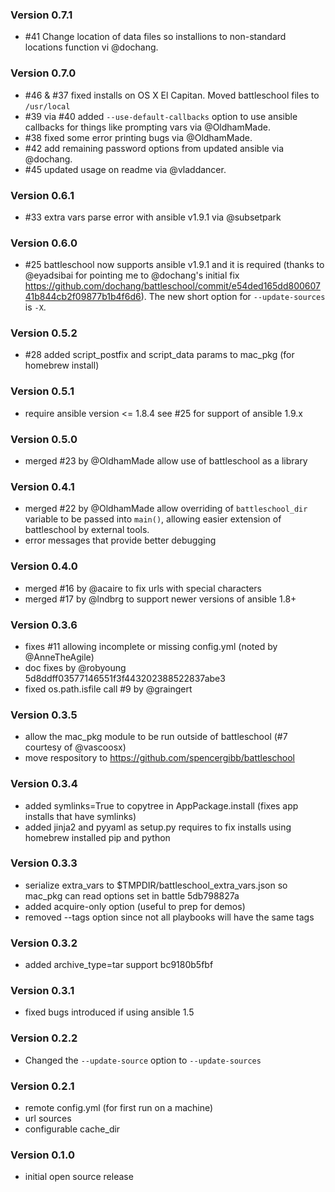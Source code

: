 ### Version 0.7.1

- #41 Change location of data files so installions to non-standard locations function vi @dochang.

### Version 0.7.0

- #46 & #37 fixed installs on OS X El Capitan. Moved battleschool files to `/usr/local`
- #39 via #40 added `--use-default-callbacks` option to use ansible callbacks for things like prompting vars via @OldhamMade.
- #38 fixed some error printing bugs via @OldhamMade.
- #42 add remaining password options from updated ansible via @dochang.
- #45 updated usage on readme via @vladdancer.

### Version 0.6.1

- #33 extra vars parse error with ansible v1.9.1 via @subsetpark

### Version 0.6.0

- #25 battleschool now supports ansible v1.9.1 and it is required (thanks to @eyadsibai for pointing me to @dochang's initial fix https://github.com/dochang/battleschool/commit/e54ded165dd80060741b844cb2f09877b1b4f6d6).   The new short option for `--update-sources` is `-X`.

### Version 0.5.2

- #28 added script_postfix and script_data params to mac_pkg (for homebrew install)

### Version 0.5.1

- require ansible version <= 1.8.4 see #25 for support of ansible 1.9.x

### Version 0.5.0

- merged #23 by @OldhamMade allow use of battleschool as a library

### Version 0.4.1

- merged #22 by @OldhamMade allow overriding of `battleschool_dir` variable to be passed into `main()`, allowing easier extension of battleschool by external tools.
- error messages that provide better debugging

### Version 0.4.0

- merged #16 by @acaire to fix urls with special characters
- merged #17 by @lndbrg to support newer versions of ansible 1.8+

### Version 0.3.6

- fixes #11 allowing incomplete or missing config.yml (noted by @AnneTheAgile)
- doc fixes by @robyoung 5d8ddff03577146551f3f443202388522837abe3
- fixed os.path.isfile call #9 by @graingert 

### Version 0.3.5

- allow the mac_pkg module to be run outside of battleschool (#7 courtesy of @vascoosx)
- move respository to https://github.com/spencergibb/battleschool

### Version 0.3.4

- added symlinks=True to copytree in AppPackage.install (fixes app installs that have symlinks)
- added jinja2 and pyyaml as setup.py requires to fix installs using homebrew installed pip and python

### Version 0.3.3

- serialize extra_vars to $TMPDIR/battleschool_extra_vars.json so mac_pkg can read options set in battle 5db798827a
- added acquire-only option (useful to prep for demos)
- removed --tags option since not all playbooks will have the same tags

### Version 0.3.2

- added archive_type=tar support bc9180b5fbf

### Version 0.3.1

- fixed bugs introduced if using ansible 1.5

### Version 0.2.2

- Changed the `--update-source` option to `--update-sources`

### Version 0.2.1

- remote config.yml (for first run on a machine)
- url sources
- configurable cache_dir

### Version 0.1.0

- initial open source release